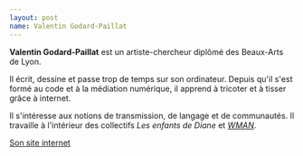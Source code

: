 ```yaml
---
layout: post
name: Valentin Godard-Paillat
---
```

**Valentin Godard-Paillat** est un artiste-chercheur diplômé des Beaux-Arts de Lyon.

Il écrit, dessine et passe trop de temps sur son ordinateur. Depuis qu'il s'est formé au code et à la médiation numérique, il apprend à tricoter et à tisser grâce à internet.

Il s'intéresse aux notions de transmission, de langage et de communautés. Il travaille à l'intérieur des collectifs *Les enfants de Diane* et *[WMAN](http://wman.monster/)*.

[Son site internet](http://mauricegodard.fr/)
